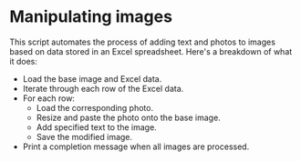 # Manipulating images
This script automates the process of adding text and photos to images based on data stored in an Excel spreadsheet. Here's a breakdown of what it does:

* Load the base image and Excel data.
* Iterate through each row of the Excel data.
* For each row:
  * Load the corresponding photo.
  * Resize and paste the photo onto the base image.
  * Add specified text to the image.
  * Save the modified image.
* Print a completion message when all images are processed.
